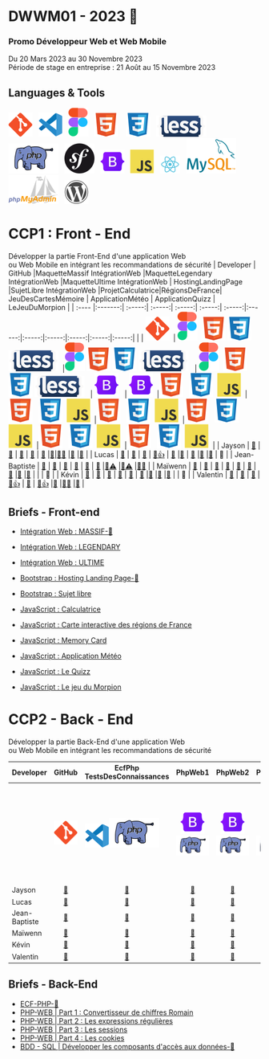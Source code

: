# DWWM01 - 2023 👋  
### Promo Développeur Web et Web Mobile  
Du 20 Mars 2023 au 30 Novembre 2023  
Période de stage en entreprise : 21 Août au 15 Novembre 2023  


## Languages & Tools  
![imgGit](../profile/img/git.svg)&nbsp;&nbsp;
![imgVscode](../profile/img/vscode.svg)&nbsp;&nbsp;
![imgFigma](../profile/img/figma.svg)&nbsp;&nbsp;
![imgHtml](../profile/img/html.svg) &nbsp;&nbsp;
![imgCSS](../profile/img/css.svg)&nbsp;&nbsp;
![imgLess](../profile/img/less-1.svg)&nbsp;&nbsp; 
![imgPhp](../profile/img/php2.svg)&nbsp;&nbsp;
![imgSymfony](../profile/img/symfony.svg)&nbsp;&nbsp;
![imgBootStrap](../profile/img/bootstrap.svg)&nbsp;&nbsp; 
![imgJs](../profile/img/javascript.svg)&nbsp;&nbsp;
![imgReact](../profile/img/react.svg)&nbsp;&nbsp;
![imgMySql](../profile/img/mysql1.svg)&nbsp;&nbsp;
![imgPhpMyAdmin](../profile/img/PhpMyAdmin.svg)&nbsp;&nbsp;
![imgWordpress](../profile/img/wordpress.svg) 

# CCP1 : Front - End    
Développer la partie Front-End d'une application Web   
ou Web Mobile en intégrant les recommandations de sécurité
| Developer | GitHub |MaquetteMassif IntégrationWeb |MaquetteLegendary IntégrationWeb |MaquetteUltime IntégrationWeb | HostingLandingPage |SujetLibre IntégrationWeb |ProjetCalculatrice|RégionsDeFrance| JeuDesCartesMémoire | ApplicationMétéo | ApplicationQuizz | LeJeuDuMorpion |
| :---- |:-------:| :-----:| :-----:| :-----:| :-----:| :-----:|:------:|:-----:|:-----:|:-----:|:-----:|:-----:|
|  |  ![imgGit](../profile/img/git.svg)&nbsp;  |  ![imgFigma](../profile/img/figma.svg)&nbsp; ![imgHtml](../profile/img/html.svg)&nbsp;![imgCSS](../profile/img/css.svg) ![imgLess](../profile/img/less-1.svg)&nbsp;&nbsp;|![imgFigma](../profile/img/figma.svg)&nbsp;![imgHtml](../profile/img/html.svg)&nbsp;![imgCSS](../profile/img/css.svg) ![imgLess](../profile/img/less-1.svg)&nbsp;&nbsp; | ![imgFigma](../profile/img/figma.svg)&nbsp; ![imgHtml](../profile/img/html.svg)&nbsp;![imgCSS](../profile/img/css.svg) ![imgLess](../profile/img/less-1.svg)&nbsp;&nbsp; | ![imgBootStrap](../profile/img/bootstrap.svg)&nbsp;&nbsp; | ![imgBootStrap](../profile/img/bootstrap.svg)&nbsp;&nbsp;|![imgHtml](../profile/img/html.svg) &nbsp;&nbsp;![imgCSS](../profile/img/css.svg)&nbsp;&nbsp;![imgJs](../profile/img/javascript.svg)&nbsp;&nbsp;|![imgHtml](../profile/img/html.svg) &nbsp;&nbsp;![imgCSS](../profile/img/css.svg)&nbsp;&nbsp;![imgJs](../profile/img/javascript.svg)&nbsp;&nbsp;|![imgHtml](../profile/img/html.svg) &nbsp;&nbsp;![imgCSS](../profile/img/css.svg)&nbsp;&nbsp;![imgJs](../profile/img/javascript.svg)&nbsp;&nbsp;|![imgHtml](../profile/img/html.svg) &nbsp;&nbsp;![imgCSS](./profile/img/css.svg)&nbsp;&nbsp;![imgJs](./profile/img/javascript.svg)&nbsp;&nbsp;|![imgHtml](./profile/img/html.svg) &nbsp;&nbsp;![imgCSS](./profile/img/css.svg)&nbsp;&nbsp;![imgJs](../profile/img/javascript.svg)&nbsp;&nbsp;|![imgHtml](../profile/img/html.svg) &nbsp;&nbsp;![imgCSS](../profile/img/css.svg)&nbsp;&nbsp;![imgJs](../profile/img/javascript.svg)&nbsp;&nbsp;|
| Jayson  | <a href="https://github.com/Gazon-unlimited">🔗</a> |   <a href="https://github.com/AFCI-DWWM01-2023/MASSIF-JAY-B.git">🔗</a> |  <a href="https://github.com/AFCI-DWWM01-2023/LEGENDARY-JAY-B.git">🔗</a> |  <a href="#">🔗</a> |  <a href="https://github.com/AFCI-DWWM01-2023/Hosting-JAY-B.git">🔗</a> |<a href="#">🔗</a>|<a href="https://github.com/AFCI-DWWM01-2023/JayB-Calculatrice-JS.git">🔗🌟</a> |<a href="https://github.com/AFCI-DWWM01-2023/JayB-carte-de-france-JS.git">🔗</a> |<a href="#">🔗</a> |
| Lucas  | <a href="https://github.com/LucasDEKINDT">🔗</a>     |   <a href="https://github.com/AFCI-DWWM01-2023/MASSIF-LD.git">🔗</a> |  <a href="https://github.com/AFCI-DWWM01-2023/LegendaryLD.git">🔗</a> |  <a href="https://github.com/AFCI-DWWM01-2023/ULTIMATE_LD.git">🔗👍</a> |  <a href="https://github.com/AFCI-DWWM01-2023/HOSTINGLD.git">🔗</a> |<a href="#">🔗</a> | <a href="https://github.com/AFCI-DWWM01-2023/Calculatrice_LD.git">🔗</a> |<a href="https://github.com/AFCI-DWWM01-2023/Regions_LD.git">🔗</a> |<a href="https://github.com/AFCI-DWWM01-2023/MEMORY_LD.git">🔗</a> | 🌟 |
| Jean-Baptiste  | <a href="https://github.com/jubeyds">🔗</a>  |   <a href="https://github.com/jubeyds/Massif.git">🔗</a> |  <a href="https://github.com/AFCI-DWWM01-2023/LegendaryJB.git">🔗</a> |  <a href="#">🔗</a> |  <a href="https://github.com/AFCI-DWWM01-2023/Hosting-JBDS.git">🔗</a> |  <a href="#">🔗</a> |<a href="#">🔗⚠️</a> |<a href="#">🔗⚠️</a> |<a href="#">🔗🌟</a> |
| Maïwenn  | <a href="https://github.com/MaiwL">🔗</a>          |   <a href="https://github.com/AFCI-DWWM01-2023/MASSIF-ML.git">🔗</a> | <a href="https://github.com/AFCI-DWWM01-2023/LegendaryML.git">🔗</a> |  <a href="#">🔗</a> |  <a href="https://github.com/AFCI-DWWM01-2023/HostingML.git">🔗</a> |  <a href="#">🔗</a> |<a href="https://github.com/AFCI-DWWM01-2023/Calculatrice_ML.git">🔗</a> |<a href="https://github.com/AFCI-DWWM01-2023/Regions_ML.git">🔗</a> |<a href="#">🔗</a> | |   | 🌟 |
| Kévin  | <a href="https://github.com/kvnlblc">🔗</a>          |   <a href="https://github.com/AFCI-DWWM01-2023/MassifKL.git">🔗</a> |  <a href="#">🔗</a> |  <a href="#">🔗</a> |  <a href="https://github.com/AFCI-DWWM01-2023/HostingKL.git">🔗</a> |  <a href="#">🔗</a> |<a href="https://github.com/AFCI-DWWM01-2023/calculatrice_KL.git">🔗</a> |<a href="https://github.com/AFCI-DWWM01-2023/regions_KL.git">🔗</a> |<a href="https://github.com/AFCI-DWWM01-2023/Memory_KL.git">🔗</a> |  | 🌟 |
| Valentin  | <a href="https://github.com/vquersin">🔗</a>          |    <a href="https://github.com/AFCI-DWWM01-2023/MASSIF-VQ.git">🔗</a> | <a href="https://github.com/AFCI-DWWM01-2023/LEGENDARY-VQ.git">🔗</a> |  <a href="https://github.com/AFCI-DWWM01-2023/ULTIME-VQ.git">🔗👍</a> |  <a href="https://github.com/AFCI-DWWM01-2023/HOSTING-VQ.git">🔗</a> |  <a href="https://github.com/AFCI-DWWM01-2023/Sujet-Libre-VQ.git">🔗👍</a> |<a href="https://github.com/AFCI-DWWM01-2023/Calculatrice_VQ.git">🔗</a> |<a href="https://github.com/AFCI-DWWM01-2023/Regions_VQ.git">🔗🌟</a> |<a href="#">🔗</a> |


## Briefs - Front-end

- [Intégration Web : MASSIF-🚩](https://github.com/AFCI-DWWM01-2023/MASSIF)

- [Intégration Web : LEGENDARY](https://github.com/AFCI-DWWM01-2023/LEGENDARY)

- [Intégration Web : ULTIME](https://github.com/AFCI-DWWM01-2023/ULTIME)

- [Bootstrap : Hosting Landing Page-🚩](https://github.com/AFCI-DWWM01-2023/Hosting)

- [Bootstrap : Sujet libre](https://github.com/AFCI-DWWM01-2023/SujetLibre.git)

- [JavaScript : Calculatrice](https://github.com/AFCI-DWWM01-2023/Brief_Calculatrice.git)

- [JavaScript : Carte interactive des régions de France](https://github.com/AFCI-DWWM01-2023/Brief_Regions.git)

- [JavaScript : Memory Card](https://github.com/AFCI-DWWM01-2023/Brief_MemoryCard.git)

- [JavaScript : Application Météo](https://github.com/AFCI-DWWM01-2023/Brief_AppMeteo.git)

- [JavaScript : Le Quizz](https://github.com/AFCI-DWWM01-2023/Brief_Quizz.git)

- [JavaScript : Le jeu du Morpion](https://github.com/AFCI-DWWM01-2023/Brief_Morpion.git)


# CCP2 - Back - End
Développer la partie Back-End d'une application Web  
ou Web Mobile en intégrant les recommandations de sécurité  

|Developer|GitHub|EcfPhp TestsDesConnaissances|PhpWeb1|PhpWeb2|PhpWeb3|PhpWeb4|RPG BaseDeDonnées |ProjetCasseAuto|ProjetBibliothèque|
| --------- |:------:|:-----:|:-----:|:-----:|:-----:|:-----:|:-----:|:-----:|:-----:|
||![imgGit](./profile/img/git.svg)|![imgVscode](./profile/img/vscode.svg)![imgPHP](./profile/img/php2.svg)&nbsp;&nbsp;&nbsp;&nbsp;&nbsp;|![imgBootStrap](./profile/img/bootstrap.svg)![imgPhp](./profile/img/php2.svg)| ![imgBootStrap](./profile/img/bootstrap.svg)![imgPhp](./profile/img/php2.svg)| ![imgBootStrap](./profile/img/bootstrap.svg)![imgPhp](./profile/img/php2.svg)| ![imgBootStrap](./profile/img/bootstrap.svg)![imgPhp](./profile/img/php2.svg)|![imgMySql](./profile/img/mysql1.svg)|![imgFigma](./profile/img/figma.svg)![imgBootStrap](./profile/img/bootstrap.svg)![imgMySql](./profile/img/mysql1.svg)![imgPhp](./profile/img/php2.svg)|![imgFigma](./profile/img/figma.svg)![imgBootStrap](./profile/img/bootstrap.svg)![imgMySql](./profile/img/mysql1.svg)![imgPhp](./profile/img/php2.svg)|
| Jayson  | <a href="https://github.com/Gazon-unlimited">🔗</a> |   <a href="https://github.com/AFCI-DWWM01-2023/ECF-PHP-BREMENT-Jayson.git">🔗</a> |  <a href="https://github.com/AFCI-DWWM01-2023/phpProcedura_JayB.git">🔗</a> | <a href="https://github.com/AFCI-DWWM01-2023/phpProcedura_JayB.git">🔗</a> | <a href="https://github.com/AFCI-DWWM01-2023/phpProcedura_JayB.git">🔗</a> | <a href="https://github.com/AFCI-DWWM01-2023/phpProcedura_JayB.git">🔗</a> | <a href="https://github.com/AFCI-DWWM01-2023/requeteSQL_JayB.git">🔗</a> |❌| <a href="">🔗</a>|
| Lucas  | <a href="https://github.com/LucasDEKINDT">🔗</a>     |   <a href="https://github.com/AFCI-DWWM01-2023/ECF-PHP-DEKINDT-Lucas.git">🔗</a> |  <a href="https://github.com/AFCI-DWWM01-2023/phpProcedura_LD.git">🔗</a> | <a href="https://github.com/AFCI-DWWM01-2023/phpProcedura_LD.git">🔗</a> | <a href="https://github.com/AFCI-DWWM01-2023/phpProcedura_LD.git">🔗</a> | <a href="https://github.com/AFCI-DWWM01-2023/phpProcedura_LD.git">🔗</a> | <a href="https://github.com/AFCI-DWWM01-2023/RPG-LD.git">🔗</a>|<a href="">🔗</a>|❌|
| Jean-Baptiste  | <a href="https://github.com/jubeyds">🔗</a>  |   <a href="https://github.com/AFCI-DWWM01-2023/ECF-PHP-DESOUSA-JB.git">🔗</a> |  <a href="#">🔗</a> | <a href="#">🔗</a> | <a href="#">🔗</a> | <a href="#">🔗</a> | <a href="https://github.com/AFCI-DWWM01-2023/RPG-JBDS.git">🔗</a> |❌| <a href="">🔗</a>|
| Maïwenn  | <a href="https://github.com/MaiwL">🔗</a>          |   <a href="https://github.com/AFCI-DWWM01-2023/ECF-PHP-Lemaire-Maiwenn.git">🔗</a> | <a href="https://github.com/AFCI-DWWM01-2023/phpProcedural_ML.git">🔗</a> | <a href="https://github.com/AFCI-DWWM01-2023/phpProcedural_ML.git">🔗</a> | <a href="https://github.com/AFCI-DWWM01-2023/phpProcedural_ML.git">🔗</a> | <a href="https://github.com/AFCI-DWWM01-2023/phpProcedural_ML.git">🔗</a> | <a href="https://github.com/AFCI-DWWM01-2023/RPG_ML.git">🔗</a> |❌| <a href="">🔗</a>|
| Kévin  | <a href="https://github.com/kvnlblc">🔗</a>          |   <a href="https://github.com/AFCI-DWWM01-2023/ECF-PHP-LIBLANC-Kevin.git">🔗</a> |  <a href="https://github.com/AFCI-DWWM01-2023/phpprocedural_KL.git">🔗</a> | <a href="https://github.com/AFCI-DWWM01-2023/phpprocedural_KL.git">🔗</a> | <a href="https://github.com/AFCI-DWWM01-2023/phpprocedural_KL.git">🔗</a> | <a href="https://github.com/AFCI-DWWM01-2023/phpprocedural_KL.git">🔗</a> | <a href="https://github.com/AFCI-DWWM01-2023/RPG_KL.git">🔗</a> |<a href="">🔗</a>|❌|
| Valentin  | <a href="https://github.com/vquersin">🔗</a>          |    <a href="https://github.com/AFCI-DWWM01-2023/ECP_PHP_quersin_valentin.git">🔗</a> | <a href="https://github.com/AFCI-DWWM01-2023/PhpProcedura_VQ.git">🔗</a> | <a href="https://github.com/AFCI-DWWM01-2023/PhpProcedura_VQ.git">🔗</a> | <a href="https://github.com/AFCI-DWWM01-2023/PhpProcedura_VQ.git">🔗</a> | <a href="https://github.com/AFCI-DWWM01-2023/PhpProcedura_VQ.git">🔗</a> | <a href="https://github.com/AFCI-DWWM01-2023/RPG_VQ.git">🔗</a> |❌| <a href="">🔗</a>|

## Briefs - Back-End  

- [ECF-PHP-🚩](https://github.com/AFCI-DWWM01-2023/ECF-PHP)
- [PHP-WEB | Part 1 : Convertisseur de chiffres Romain](https://github.com/AFCI-DWWM01-2023/CONVERTISSEUR.git)
- [PHP-WEB | Part 2 : Les expressions régulières](https://github.com/AFCI-DWWM01-2023/REGEX.git)
- [PHP-WEB | Part 3 : Les sessions](https://github.com/AFCI-DWWM01-2023/SESSION.git)
- [PHP-WEB | Part 4 : Les cookies](https://github.com/AFCI-DWWM01-2023/COOKIES.git)  
- [BDD - SQL | Développer les composants d'accès aux données-🚩](https://github.com/AFCI-DWWM01-2023/Brief_RPG.git)





<!--
https://github.com/AFCI-DWWM01-2023/MASSIF-VQ.git

https://github.com/AFCI-DWWM01-2023/MASSIF-ML.git

**Here are some ideas to get you started:**
- [Massif](https://github.com/AFCI-DWWM01-2023/MASSIF)

🙋‍♀️ A short introduction - what is your organization all about?
🌈 Contribution guidelines - how can the community get involved?
👩‍💻 Useful resources - where can the community find your docs? Is there anything else the community should know?
🍿 Fun facts - what does your team eat for breakfast?
🧙 Remember, you can do mighty things with the power of [Markdown](https://docs.github.com/github/writing-on-github/getting-started-with-writing-and-formatting-on-github/basic-writing-and-formatting-syntax)
✔️
-->
